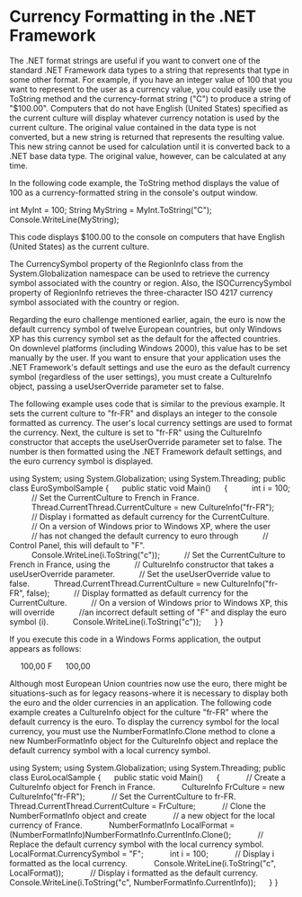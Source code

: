 

# Currency Formatting in the .NET Framework

The .NET format strings are useful if you want to convert one of the standard .NET Framework data types to a string that represents that type in some other format. For example, if you have an integer value of 100 that you want to represent to the user as a currency value, you could easily use the ToString method and the currency-format string ("C") to produce a string of "\$100.00". Computers that do not have English (United States) specified as the current culture will display whatever currency notation is used by the current culture. The original value contained in the data type is not converted, but a new string is returned that represents the resulting value. This new string cannot be used for calculation until it is converted back to a .NET base data type. The original value, however, can be calculated at any time.

In the following code example, the ToString method displays the value of 100 as a currency-formatted string in the console's output window.

int MyInt = 100;
String MyString = MyInt.ToString("C");
Console.WriteLine(MyString);

This code displays \$100.00 to the console on computers that have English (United States) as the current culture.

The CurrencySymbol property of the RegionInfo class from the System.Globalization namespace can be used to retrieve the currency symbol associated with the country or region. Also, the ISOCurrencySymbol property of RegionInfo retrieves the three-character ISO 4217 currency symbol associated with the country or region.

Regarding the euro challenge mentioned earlier, again, the euro is now the default currency symbol of twelve European countries, but only Windows XP has this currency symbol set as the default for the affected countries. On downlevel platforms (including Windows 2000), this value has to be set manually by the user. If you want to ensure that your application uses the .NET Framework's default settings and use the euro as the default currency symbol (regardless of the user settings), you must create a CultureInfo object, passing a useUserOverride parameter set to false.

The following example uses code that is similar to the previous example. It sets the current culture to "fr-FR" and displays an integer to the console formatted as currency. The user's local currency settings are used to format the currency. Next, the culture is set to "fr-FR" using the CultureInfo constructor that accepts the useUserOverride parameter set to false. The number is then formatted using the .NET Framework default settings, and the euro currency symbol is displayed.

using System;
using System.Globalization;
using System.Threading;
public class EuroSymbolSample
{
     public static void Main()
     {
          int i = 100;
          // Set the CurrentCulture to French in France.
          Thread.CurrentThread.CurrentCulture = new CultureInfo("fr-FR");
          // Display i formatted as default currency for the CurrentCulture.
          // On a version of Windows prior to Windows XP, where the user
          // has not changed the default currency to euro through
          // Control Panel, this will default to "F".
          Console.WriteLine(i.ToString("c"));
          // Set the CurrentCulture to French in France, using the
          // CultureInfo constructor that takes a useUserOverride parameter.
          // Set the useUserOverride value to false.
          Thread.CurrentThread.CurrentCulture = new CultureInfo("fr-FR", false);
          // Display formatted as default currency for the CurrentCulture.
          // On a version of Windows prior to Windows XP, this will override
          //an incorrect default setting of "F" and display the euro symbol (i).
          Console.WriteLine(i.ToString("c"));
     }
}

If you execute this code in a Windows Forms application, the output appears as follows:

     100,00 F
     100,00

Although most European Union countries now use the euro, there might be situations-such as for legacy reasons-where it is necessary to display both the euro and the older currencies in an application. The following code example creates a CultureInfo object for the culture "fr-FR" where the default currency is the euro. To display the currency symbol for the local currency, you must use the NumberFormatInfo.Clone method to clone a new NumberFormatInfo object for the CultureInfo object and replace the default currency symbol with a local currency symbol.

using System;
using System.Globalization;
using System.Threading;
public class EuroLocalSample
{
     public static void Main()
     {
           // Create a CultureInfo object for French in France.
           CultureInfo FrCulture = new CultureInfo("fr-FR");
           // Set the CurrentCulture to fr-FR.
           Thread.CurrentThread.CurrentCulture = FrCulture;
           // Clone the NumberFormatInfo object and create
           // a new object for the local currency of France.
           NumberFormatInfo LocalFormat = (NumberFormatInfo)NumberFormatInfo.CurrentInfo.Clone();
           // Replace the default currency symbol with the local currency symbol.
           LocalFormat.CurrencySymbol = "F";
           int i = 100;
           // Display i formatted as the local currency.
           Console.WriteLine(i.ToString("c", LocalFormat));
           // Display i formatted as the default currency.
           Console.WriteLine(i.ToString("c", NumberFormatInfo.CurrentInfo));
     }
}


